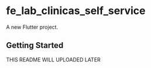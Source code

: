 # fe_lab_clinicas_self_service

A new Flutter project.

## Getting Started

THIS README WILL UPLOADED LATER
 

